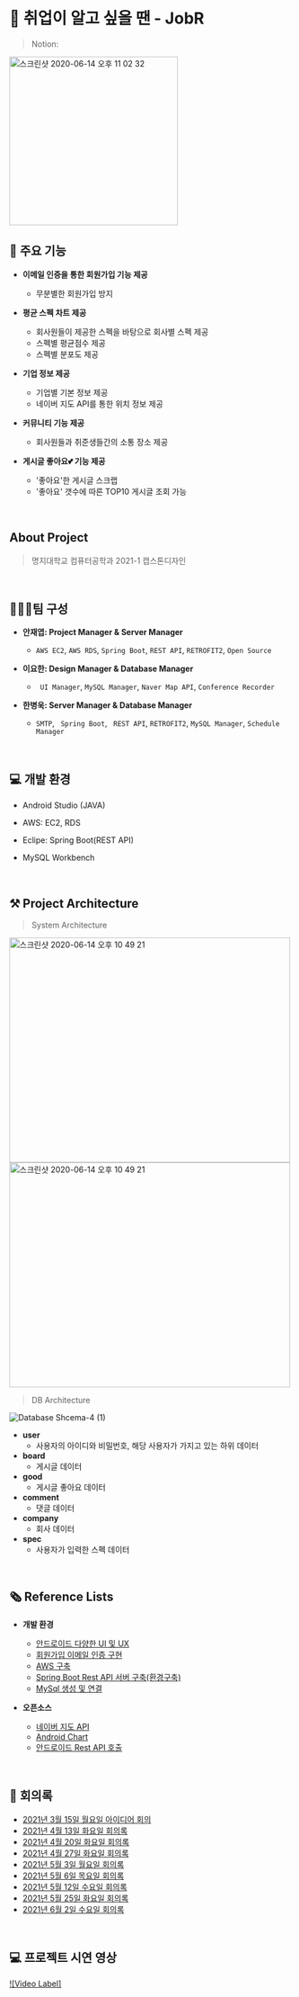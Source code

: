 # 🤔 취업이 알고 싶을 땐 - JobR 
> Notion: 

<img width="300" alt="스크린샷 2020-06-14 오후 11 02 32" src="https://user-images.githubusercontent.com/55496667/123357549-abe20000-d5a4-11eb-8667-98b45620febb.png">

## 📝 주요 기능
* **이메일 인증을 통한 회원가입 기능 제공**
  * 무분별한 회원가입 방지

* **평균 스펙 차트 제공**
  * 회사원들이 제공한 스펙을 바탕으로 회사별 스펙 제공
  * 스펙별 평균점수 제공
  * 스펙별 분포도 제공

* **기업 정보 제공**
  * 기업별 기본 정보 제공
  * 네이버 지도 API를 통한 위치 정보 제공

* **커뮤니티 기능 제공**
  * 회사원들과 취준생들간의 소통 장소 제공
  
* **게시글 좋아요💕 기능 제공**
  * '좋아요'한 게시글 스크랩
  * '좋아요' 갯수에 따른 TOP10 게시글 조회 가능

<br/>

## About Project

> 명지대학교 컴퓨터공학과 2021-1 캡스톤디자인
<br/>

## ️🙋🏻‍♂️팀 구성
  * **안재엽: Project Manager & Server Manager**

    * ` AWS EC2 `, `AWS RDS`, ` Spring Boot `, ` REST API `, `RETROFIT2`, `Open Source`

  * **이요한: Design Manager & Database Manager**

    * ` UI Manager`, `MySQL Manager`, `Naver Map API`, `Conference Recorder`

  * **한병욱: Server Manager & Database Manager**

    * `SMTP`, ` Spring Boot`, ` REST API`, `RETROFIT2`, `MySQL Manager`, `Schedule Manager`

<br/>

## 💻 개발 환경
* Android Studio (JAVA)

* AWS: EC2, RDS

* Eclipe: Spring Boot(REST API)

* MySQL Workbench


<br/>

## ⚒   Project Architecture

> System Architecture
<img width="500" height="400" alt="스크린샷 2020-06-14 오후 10 49 21" src="https://user-images.githubusercontent.com/55496667/123371111-0c306c00-d5bc-11eb-90ff-432b81095c50.png">
<img width="500" height="400" alt="스크린샷 2020-06-14 오후 10 49 21" src="https://user-images.githubusercontent.com/55496667/123371120-10f52000-d5bc-11eb-86c6-19cf0f7511c8.png">

> DB Architecture

![Database Shcema-4 (1)](https://user-images.githubusercontent.com/55496667/123366554-5d882d80-d5b3-11eb-91ea-0a34aed9f034.png)

* **user**
  * 사용자의 아이디와 비밀번호, 해당 사용자가 가지고 있는 하위 데이터
* **board**
  * 게시글 데이터
* **good**
  * 게시글 좋아요 데이터
* **comment**
  * 댓글 데이터
* **company**
  * 회사 데이터
* **spec**
  * 사용자가 입력한 스펙 데이터

<br/>

 ## 🗞  Reference Lists
  - **개발 환경**
    - [안드로이드 다양한 UI 및 UX](https://github.com/wasabeef/awesome-android-ui)
    - [회원가입 이메일 인증 구현](https://csy7792.tistory.com/m/209)
    - [AWS 구축](https://aws.amazon.com/ko/getting-started/hands-on/build-android-app-amplify/)
    - [Spring Boot Rest API 서버 구축(환경구축)](https://binit.tistory.com/13?category=925287)
    - [MySql 생성 및 연결](https://aws.amazon.com/ko/getting-started/hands-on/create-mysql-db/)

   
  - **오픈소스**
    - [네이버 지도 API](https://navermaps.github.io/android-map-sdk/guide-ko/0.html)
    - [Android Chart](https://github.com/lecho/hellocharts-android)
    - [안드로이드 Rest API 호출](https://velog.io/@jini0318/Android-Retrofit2%EB%A5%BC-%EC%9D%B4%EC%9A%A9%ED%95%9C-API-%EC%84%9C%EB%B2%84%ED%86%B5%EC%8B%A0)


<br/>  

## 📑  회의록
- [2021년 3월 15일 월요일 아이디어 회의](./회의내용/캡디_아이디어_회의.txt)
- [2021년 4월 13일 화요일 회의록](./회의내용/캡디1_회의내용_4.13.txt)
- [2021년 4월 20일 화요일 회의록](./회의내용/캡디1_회의내용_4.20.txt)
- [2021년 4월 27일 화요일 회의록](./회의내용/캡디1_회의내용_4.27.txt)
- [2021년 5월 3일 월요일 회의록](./회의내용/캡디1_회의내용_5.03.txt)
- [2021년 5월 6일 목요일 회의록](./회의내용/캡디1_회의내용_5.06.txt)
- [2021년 5월 12일 수요일 회의록](./회의내용/캡디1_회의내용_5.12.txt)
- [2021년 5월 25일 화요일 회의록](./회의내용/캡디1_회의내용_5.25.txt)
- [2021년 6월 2일 수요일 회의록](./회의내용/캡디1_회의내용_6.02.txt)

<br/>  

## 💻 프로젝트 시연 영상
[![Video Label]](https://youtu.be/_eP65T2OfAA)
